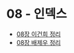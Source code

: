 # 08 - 인덱스

- [08장 이건희 정리](https://unleashed-redcurrant-8ed.notion.site/8-16f91a2ad10e80bb8c7be50fec9b8a42?pvs=4)
- [08장 배제우 정리](https://parallel-shrine-c64.notion.site/08-1727d6692ca880568b40eef5b8815481?pvs=74)
